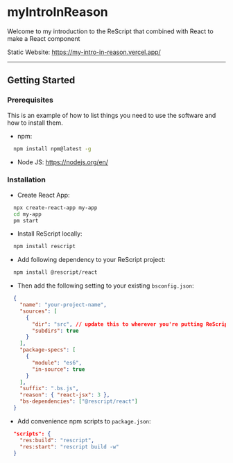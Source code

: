 # myIntroInReason


Welcome to my introduction to the ReScript that combined with React to make a React component

Static Website: <https://my-intro-in-reason.vercel.app/>

---

## Getting Started
### Prerequisites

This is an example of how to list things you need to use the software and how to install them.

- npm:

```sh
  npm install npm@latest -g
```

- Node JS:
  <https://nodejs.org/en/>

### Installation

- Create React App:

```sh
  npx create-react-app my-app
  cd my-app
  pm start
```

- Install ReScript locally:

```sh
  npm install rescript
```

- Add following dependency to your ReScript project:

```sh
  npm install @rescript/react
```

- Then add the following setting to your existing `bsconfig.json`:

```json
  {
    "name": "your-project-name",
    "sources": [
      {
        "dir": "src", // update this to wherever you're putting ReScript files
        "subdirs": true
      }
    ],
    "package-specs": [
      {
        "module": "es6",
        "in-source": true
      }
    ],
    "suffix": ".bs.js",
    "reason": { "react-jsx": 3 },
    "bs-dependencies": ["@rescript/react"]
  }
```
* Add convenience npm scripts to `package.json`:
```json
  "scripts": {
    "res:build": "rescript",
    "res:start": "rescript build -w"
  }
```
